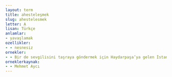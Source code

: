 ```yaml
---
layout: term
title: ahesteleşmek
slug: ahestelesmek
letter: A
lisan: Türkçe
anlamlar:
- yavaşlamak
ozellikler:
- - nesnesiz
ornekler:
- - Bir de sevgilisini taşraya göndermek için Haydarpaşa’ya gelen İstanbul güzelinin treni burun farkıyla, affedersiniz, yolda zamanı unutup ahesteleştikleri için dakika farkıyla kaçırdıklarını görünce ... Sait Faik toprağından doğrulup buna dair zarif bir hikâye kaleme alsa yeridir.
orneklerkaynak:
- - Mehmet Aycı
---
```

